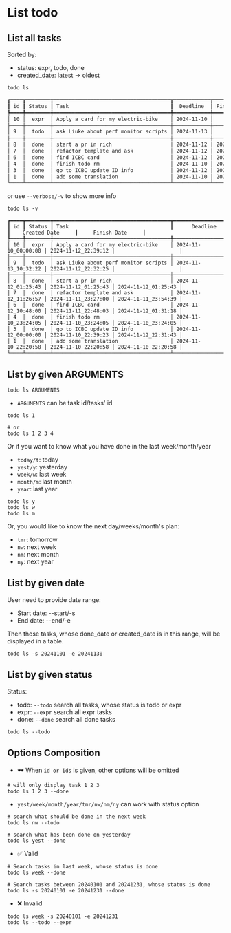 # List todo

## List all tasks

Sorted by:

- status: expr, todo, done
- created_date: latest -> oldest

```shell
todo ls
```

```txt
┏━━━━┳━━━━━━━━┳━━━━━━━━━━━━━━━━━━━━━━━━━━━━━━━━━━━━━━┳━━━━━━━━━━━━┳━━━━━━━━━━━━━┓
┃ id ┃ Status ┃ Task                                 ┃  Deadline  ┃ Finish Date ┃
┡━━━━╇━━━━━━━━╇━━━━━━━━━━━━━━━━━━━━━━━━━━━━━━━━━━━━━━╇━━━━━━━━━━━━╇━━━━━━━━━━━━━┩
│ 10 │  expr  │ Apply a card for my electric-bike    │ 2024-11-10 │      /      │
├────┼────────┼──────────────────────────────────────┼────────────┼─────────────┤
│ 9  │  todo  │ ask Liuke about perf monitor scripts │ 2024-11-13 │      /      │
├────┼────────┼──────────────────────────────────────┼────────────┼─────────────┤
│ 8  │  done  │ start a pr in rich                   │ 2024-11-12 │ 2024-11-12  │
│ 7  │  done  │ refactor template and ask            │ 2024-11-12 │ 2024-11-11  │
│ 6  │  done  │ find ICBC card                       │ 2024-11-12 │ 2024-11-12  │
│ 4  │  done  │ finish todo rm                       │ 2024-11-10 │ 2024-11-10  │
│ 3  │  done  │ go to ICBC update ID info            │ 2024-11-12 │ 2024-11-12  │
│ 1  │  done  │ add some translation                 │ 2024-11-10 │ 2024-11-10  │
└────┴────────┴──────────────────────────────────────┴────────────┴─────────────┘
```

or use `--verbose/-v` to show more info

```shell
todo ls -v
```

```
┏━━━━┳━━━━━━━━┳━━━━━━━━━━━━━━━━━━━━━━━━━━━━━━━━━━━━━━┳━━━━━━━━━━━━━━━━━━━━━┳━━━━━━━━━━━━━━━━━━━━━┳━━━━━━━━━━━━━━━━━━━━━┓
┃ id ┃ Status ┃ Task                                 ┃      Deadline       ┃    Created Date     ┃     Finish Date     ┃
┡━━━━╇━━━━━━━━╇━━━━━━━━━━━━━━━━━━━━━━━━━━━━━━━━━━━━━━╇━━━━━━━━━━━━━━━━━━━━━╇━━━━━━━━━━━━━━━━━━━━━╇━━━━━━━━━━━━━━━━━━━━━┩
│ 10 │  expr  │ Apply a card for my electric-bike    │ 2024-11-10_00:00:00 │ 2024-11-12_22:39:12 │                     │
├────┼────────┼──────────────────────────────────────┼─────────────────────┼─────────────────────┼─────────────────────┤
│ 9  │  todo  │ ask Liuke about perf monitor scripts │ 2024-11-13_10:32:22 │ 2024-11-12_22:32:25 │                     │
├────┼────────┼──────────────────────────────────────┼─────────────────────┼─────────────────────┼─────────────────────┤
│ 8  │  done  │ start a pr in rich                   │ 2024-11-12_01:25:43 │ 2024-11-12_01:25:43 │ 2024-11-12_01:25:43 │
│ 7  │  done  │ refactor template and ask            │ 2024-11-12_11:26:57 │ 2024-11-11_23:27:00 │ 2024-11-11_23:54:39 │
│ 6  │  done  │ find ICBC card                       │ 2024-11-12_10:48:00 │ 2024-11-11_22:48:03 │ 2024-11-12_01:31:18 │
│ 4  │  done  │ finish todo rm                       │ 2024-11-10_23:24:05 │ 2024-11-10_23:24:05 │ 2024-11-10_23:24:05 │
│ 3  │  done  │ go to ICBC update ID info            │ 2024-11-12_00:00:00 │ 2024-11-10_22:39:23 │ 2024-11-12_22:31:43 │
│ 1  │  done  │ add some translation                 │ 2024-11-10_22:20:58 │ 2024-11-10_22:20:58 │ 2024-11-10_22:20:58 │
└────┴────────┴──────────────────────────────────────┴─────────────────────┴─────────────────────┴─────────────────────┘
```

## List by given ARGUMENTS


```
todo ls ARGUMENTS
```

- `ARGUMENTS` can be task id/tasks' id

```shell
todo ls 1

# or
todo ls 1 2 3 4
```

Or if you want to know what you have done in the last week/month/year

- `today/t`: today
- `yest/y`: yesterday
- `week/w`: last week
- `month/m`: last month
- `year`: last year

```
todo ls y
todo ls w
todo ls m
```

Or, you would like to know the next day/weeks/month's plan:

- `tmr`: tomorrow
- `nw`: next week
- `nm`: next month
- `ny`: next year

## List by given date

User need to provide date range:

- Start date: --start/-s
- End date: --end/-e

Then those tasks, whose done_date or created_date is in this range, will be displayed in a table.

```shell
todo ls -s 20241101 -e 20241130
```


## List by given status

Status:

- todo: `--todo` search all tasks, whose status is todo or expr
- expr: `--expr` search all expr tasks
- done: `--done` search all done tasks


```
todo ls --todo
```

## Options Composition

- 🕶 When `id or ids` is given, other options will be omitted

```shell
# will only display task 1 2 3
todo ls 1 2 3 --done
```

- `yest/week/month/year/tmr/nw/nm/ny` can work with status option

```shell
# search what should be done in the next week
todo ls nw --todo

# search what has been done on yesterday
todo ls yest --done
```

- ✅ Valid

```shell
# Search tasks in last week, whose status is done
todo ls week --done

# Search tasks between 20240101 and 20241231, whose status is done
todo ls -s 20240101 -e 20241231 --done
```

- ❌ Invalid

```shell
todo ls week -s 20240101 -e 20241231
todo ls --todo --expr
```